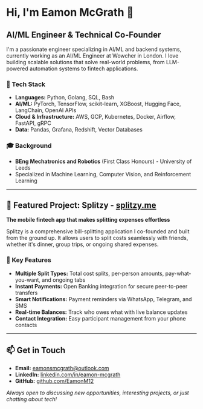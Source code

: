 # Hi, I'm Eamon McGrath 👋

## AI/ML Engineer & Technical Co-Founder

I'm a passionate engineer specializing in AI/ML and backend systems, currently working as an AI/ML Engineer at Wowcher in London. I love building scalable solutions that solve real-world problems, from LLM-powered automation systems to fintech applications.

### 🔧 Tech Stack
- **Languages:** Python, Golang, SQL, Bash
- **AI/ML:** PyTorch, TensorFlow, scikit-learn, XGBoost, Hugging Face, LangChain, OpenAI APIs
- **Cloud & Infrastructure:** AWS, GCP, Kubernetes, Docker, Airflow, FastAPI, gRPC
- **Data:** Pandas, Grafana, Redshift, Vector Databases

### 🎓 Background
- **BEng Mechatronics and Robotics** (First Class Honours) - University of Leeds
- Specialized in Machine Learning, Computer Vision, and Reinforcement Learning

---

## 🚀 Featured Project: Splitzy - [splitzy.me](https://www.splitzy.me/)

**The mobile fintech app that makes splitting expenses effortless**

Splitzy is a comprehensive bill-splitting application I co-founded and built from the ground up. It allows users to split costs seamlessly with friends, whether it's dinner, group trips, or ongoing shared expenses.

### 📱 Key Features
- **Multiple Split Types:** Total cost splits, per-person amounts, pay-what-you-want, and ongoing tabs
- **Instant Payments:** Open Banking integration for secure peer-to-peer transfers
- **Smart Notifications:** Payment reminders via WhatsApp, Telegram, and SMS
- **Real-time Balances:** Track who owes what with live balance updates
- **Contact Integration:** Easy participant management from your phone contacts


---

## 📫 Get in Touch

- **Email:** eamonsmcgrath@outlook.com
- **LinkedIn:** [linkedin.com/in/eamon-mcgrath](https://www.linkedin.com/in/eamon-mcgrath)
- **GitHub:** [github.com/EamonM12](https://github.com/EamonM12)

*Always open to discussing new opportunities, interesting projects, or just chatting about tech!*
